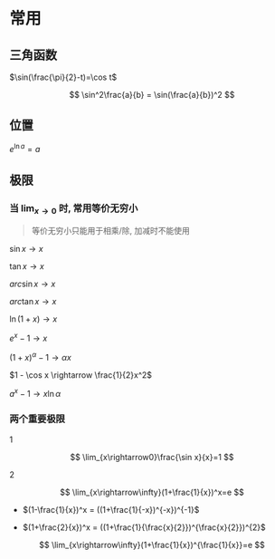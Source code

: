# 常用

## 三角函数

$\sin(\frac{\pi}{2}-t)=\cos t$

$$
\sin^2\frac{a}{b} = \sin(\frac{a}{b})^2
$$

## 位置

$e^{\ln a} = a$

## 极限

### 当 $\lim_{x\rightarrow0}$ 时, 常用等价无穷小

>  等价无穷小只能用于相乘/除, 加减时不能使用

$\sin x \rightarrow x$

$\tan x \rightarrow x$

$arc \sin x \rightarrow x$

$arc \tan x \rightarrow x$

$\ln(1+x) \rightarrow x$

$e^x-1\rightarrow x$

$(1+x)^\alpha-1 \rightarrow \alpha x$

$1 - \cos x \rightarrow \frac{1}{2}x^2$

$a^x-1 \rightarrow x \ln \alpha$

### 两个重要极限

1

$$
\lim_{x\rightarrow0}\frac{\sin x}{x}=1
$$

2

$$
\lim_{x\rightarrow\infty}(1+\frac{1}{x})^x=e
$$

- $(1-\frac{1}{x})^x = ((1+\frac{1}{-x})^{-x})^{-1}$

- $(1+\frac{2}{x})^x = ((1+\frac{1}{\frac{x}{2}})^{\frac{x}{2}})^{2}$

$$
\lim_{x\rightarrow\infty}(1+\frac{1}{x})^{\frac{1}{x}}=e 
$$
